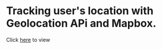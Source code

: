 # Tracking user's location with Geolocation APi and Mapbox.

Click [here](https://noahmiller4.github.io/gps/) to view